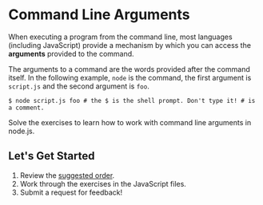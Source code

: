 # Command Line Arguments

When executing a program from the command line, most languages (including
JavaScript) provide a mechanism by which you can access the **arguments**
provided to the command.

The arguments to a command are the words provided after the command itself. In
the following example, `node` is the command, the first argument is `script.js`
and the second argument is `foo`.

```shell
$ node script.js foo # the $ is the shell prompt. Don't type it! # is a comment.
```

Solve the exercises to learn how to work with command line arguments in node.js.

## Let's Get Started

1. Review the [suggested order](00_SUGGESTED_ORDER.md).
2. Work through the exercises in the JavaScript files.
3. Submit a request for feedback!
